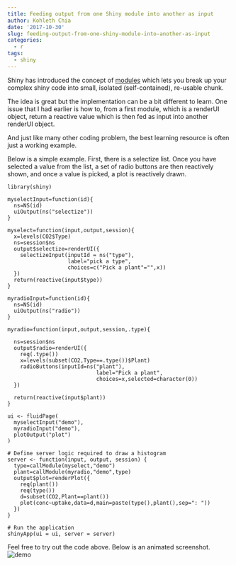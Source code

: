 ```yaml
---
title: Feeding output from one Shiny module into another as input
author: Kohleth Chia
date: '2017-10-30'
slug: feeding-output-from-one-shiny-module-into-another-as-input
categories:
  - r
tags:
  - shiny
---
```


Shiny has introduced the concept of <a href="//shiny.rstudio.com/articles/modules.html" target="_blank">modules</a> which lets you break up your complex shiny code into small, isolated (self-contained), re-usable chunk.

The idea is great but the implementation can be a bit different to learn. One issue that I had earlier is how to, from a first module, which is a renderUI object, return a reactive value which is then fed as input into another renderUI object.

And just like many other coding problem, the best learning resource is often just a working example.

Below is a simple example. First, there is a selectize list. Once you have selected a value from the list, a set of radio buttons are then reactively shown, and once a value is picked, a plot is reactively drawn.

```
library(shiny)

myselectInput=function(id){
  ns=NS(id)
  uiOutput(ns("selectize"))
}

myselect=function(input,output,session){
  x=levels(CO2$Type)
  ns=session$ns
  output$selectize=renderUI({
    selectizeInput(inputId = ns("type"),
                   label="pick a type",
                   choices=c("Pick a plant"="",x))
  })
  return(reactive(input$type))
}

myradioInput=function(id){
  ns=NS(id)
  uiOutput(ns("radio"))
}

myradio=function(input,output,session,.type){

  ns=session$ns
  output$radio=renderUI({
    req(.type())
    x=levels(subset(CO2,Type==.type())$Plant)
    radioButtons(inputId=ns("plant"),
                            label="Pick a plant",
                            choices=x,selected=character(0))
  })
  
  return(reactive(input$plant))
}

ui <- fluidPage(
  myselectInput("demo"),
  myradioInput("demo"),
  plotOutput("plot")
)

# Define server logic required to draw a histogram
server <- function(input, output, session) { 
  type=callModule(myselect,"demo")
  plant=callModule(myradio,"demo",type)
  output$plot=renderPlot({
    req(plant())
    req(type())
    d=subset(CO2,Plant==plant())
    plot(conc~uptake,data=d,main=paste(type(),plant(),sep=": "))
  })
} 

# Run the application 
shinyApp(ui = ui, server = server)
```

Feel free to try out the code above. Below is an animated screenshot.
![demo](/post_imgs/shinyModuleIO.gif)